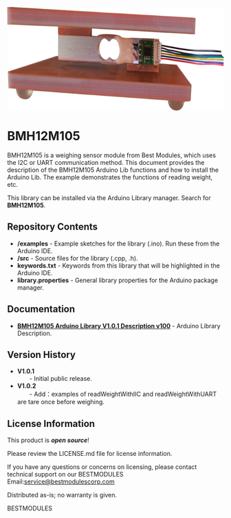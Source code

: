 <div align=center>
<img src="https://github.com/BestModules-Libraries/img/blob/main/BMH12M105_V1.0.png" width="580" height="240"> 
</div> 

BMH12M105 
===========================================================

BMH12M105 is a weighing sensor module from Best Modules, which uses the I2C or UART communication method. This document provides the description of the BMH12M105 Arduino Lib functions and how to install the Arduino Lib. The example demonstrates the functions of reading weight, etc.

This library can be installed via the Arduino Library manager. Search for **BMH12M105**. 

Repository Contents
-------------------

* **/examples** - Example sketches for the library (.ino). Run these from the Arduino IDE. 
* **/src** - Source files for the library (.cpp, .h).
* **keywords.txt** - Keywords from this library that will be highlighted in the Arduino IDE. 
* **library.properties** - General library properties for the Arduino package manager. 

Documentation 
-------------------

* **[BMH12M105 Arduino Library V1.0.1 Description v100]( https://www.bestmodulescorp.com/bmh12m105.html#tab-product2 )** - Arduino Library Description.

Version History  
-------------------

* **V1.0.1**  
&emsp;&emsp;- Initial public release.
* **V1.0.2**  
&emsp;&emsp;- Add：examples of readWeightWithIIC and readWeightWithUART are tare once before weighing.

License Information
-------------------

This product is _**open source**_! 

Please review the LICENSE.md file for license information. 

If you have any questions or concerns on licensing, please contact technical support on our BESTMODULES Email:service@bestmodulescorp.com

Distributed as-is; no warranty is given.

BESTMODULES
